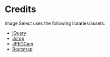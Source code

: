 # Credits

Image Select uses the following libraries/assets:

- [jQuery](http://jquery.com)
- [Jcrop](http://deepliquid.com/content/Jcrop.html)
- [JPEGCam](https://code.google.com/p/jpegcam)
- [Bootstrap](http://getbootstrap.com)
